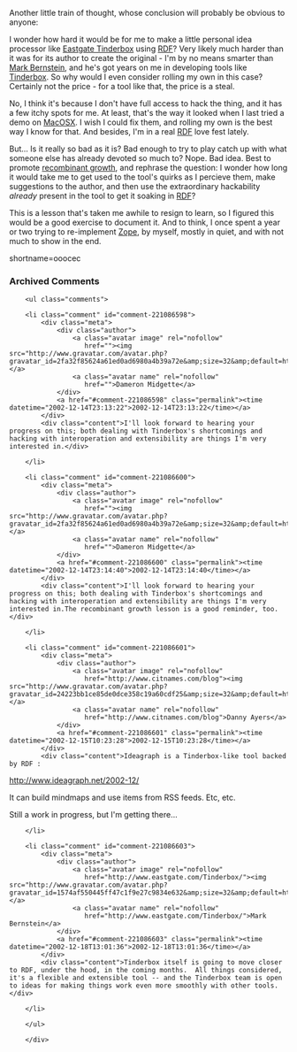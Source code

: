 <p>Another little train of thought, whose conclusion will probably be obvious to anyone:</p>
<p>I wonder how hard it would be for me to make a little personal idea processor like <a href="http://www.eastgate.com/Tinderbox/" target="_top">Eastgate Tinderbox</a> using <a href="http://www.decafbad.com/twiki/bin/view/Main/RDF">RDF</a>?  Very likely much harder than it was for its author to create the original - I'm by no means smarter than <a href="http://www.markbernstein.org/" target="_top">Mark Bernstein</a>, and he's got years on me in developing tools like <a href="http://www.eastgate.com/Tinderbox/" target="_top">Tinderbox</a>.  So why would I even consider rolling my own in this case?  Certainly not the price - for a tool like that, the price is a steal.</p>
<p>No, I think it's because I don't have full access to hack the thing, and it has a few itchy spots for me.  At least, that's the way it looked when I last tried a demo on <a href="http://www.decafbad.com/twiki/bin/view/Main/MacOSX">MacOSX</a>.  I wish I could fix them, and rolling my own is the best way I know for that.  And besides, I'm in a real <a href="http://www.decafbad.com/twiki/bin/view/Main/RDF">RDF</a> love fest lately.</p>
<p>But...  Is it really so bad as it is?  Bad enough to try to play catch up with what someone else has already devoted so much to?  Nope.  Bad idea.  Best to promote <a href="http://weblog.infoworld.com/udell/2002/12/12.html#a537">recombinant growth</a>, and rephrase the question:  I wonder how long it would take me to get used to the tool's quirks as I percieve them, make suggestions to the author, and then use the extraordinary hackability <i>already</i> present in the tool to get it soaking in <a href="http://www.decafbad.com/twiki/bin/view/Main/RDF">RDF</a>?</p>
<p>This is a lesson that's taken me awhile to resign to learn, so I figured this would be a good exercise to document it.  And to think, I once spent a year or two trying to re-implement <a href="http://www.zope.org" target="_top">Zope</a>, by myself, mostly in quiet, and with not much to show in the end.</p>
<!--more-->
shortname=ooocec

<div id="comments" class="comments archived-comments">
            <h3>Archived Comments</h3>
            
        <ul class="comments">
            
        <li class="comment" id="comment-221086598">
            <div class="meta">
                <div class="author">
                    <a class="avatar image" rel="nofollow" 
                       href=""><img src="http://www.gravatar.com/avatar.php?gravatar_id=2fa32f85624a61ed0ad6980a4b39a72e&amp;size=32&amp;default=http://mediacdn.disqus.com/1320279820/images/noavatar32.png"/></a>
                    <a class="avatar name" rel="nofollow" 
                       href="">Dameron Midgette</a>
                </div>
                <a href="#comment-221086598" class="permalink"><time datetime="2002-12-14T23:13:22">2002-12-14T23:13:22</time></a>
            </div>
            <div class="content">I'll look forward to hearing your progress on this; both dealing with Tinderbox's shortcomings and hacking with interoperation and extensibility are things I'm very interested in.</div>
            
        </li>
    
        <li class="comment" id="comment-221086600">
            <div class="meta">
                <div class="author">
                    <a class="avatar image" rel="nofollow" 
                       href=""><img src="http://www.gravatar.com/avatar.php?gravatar_id=2fa32f85624a61ed0ad6980a4b39a72e&amp;size=32&amp;default=http://mediacdn.disqus.com/1320279820/images/noavatar32.png"/></a>
                    <a class="avatar name" rel="nofollow" 
                       href="">Dameron Midgette</a>
                </div>
                <a href="#comment-221086600" class="permalink"><time datetime="2002-12-14T23:14:40">2002-12-14T23:14:40</time></a>
            </div>
            <div class="content">I'll look forward to hearing your progress on this; both dealing with Tinderbox's shortcomings and hacking with interoperation and extensibility are things I'm very interested in.The recombinant growth lesson is a good reminder, too.</div>
            
        </li>
    
        <li class="comment" id="comment-221086601">
            <div class="meta">
                <div class="author">
                    <a class="avatar image" rel="nofollow" 
                       href="http://www.citnames.com/blog"><img src="http://www.gravatar.com/avatar.php?gravatar_id=24223bb1ce85de0dce358c19a60cdf25&amp;size=32&amp;default=http://mediacdn.disqus.com/1320279820/images/noavatar32.png"/></a>
                    <a class="avatar name" rel="nofollow" 
                       href="http://www.citnames.com/blog">Danny Ayers</a>
                </div>
                <a href="#comment-221086601" class="permalink"><time datetime="2002-12-15T10:23:28">2002-12-15T10:23:28</time></a>
            </div>
            <div class="content">Ideagraph is a Tinderbox-like tool backed by RDF :

http://www.ideagraph.net/2002-12/

It can build mindmaps and use items from RSS feeds. Etc, etc.

Still a work in progress, but I'm getting there...</div>
            
        </li>
    
        <li class="comment" id="comment-221086603">
            <div class="meta">
                <div class="author">
                    <a class="avatar image" rel="nofollow" 
                       href="http://www.eastgate.com/Tinderbox/"><img src="http://www.gravatar.com/avatar.php?gravatar_id=1574af550445ff47c1f9e27c9834e632&amp;size=32&amp;default=http://mediacdn.disqus.com/1320279820/images/noavatar32.png"/></a>
                    <a class="avatar name" rel="nofollow" 
                       href="http://www.eastgate.com/Tinderbox/">Mark Bernstein</a>
                </div>
                <a href="#comment-221086603" class="permalink"><time datetime="2002-12-18T13:01:36">2002-12-18T13:01:36</time></a>
            </div>
            <div class="content">Tinderbox itself is going to move closer to RDF, under the hood, in the coming months.  All things considered, it's a flexible and extensible tool -- and the Tinderbox team is open to ideas for making things work even more smoothly with other tools.</div>
            
        </li>
    
        </ul>
    
        </div>
    